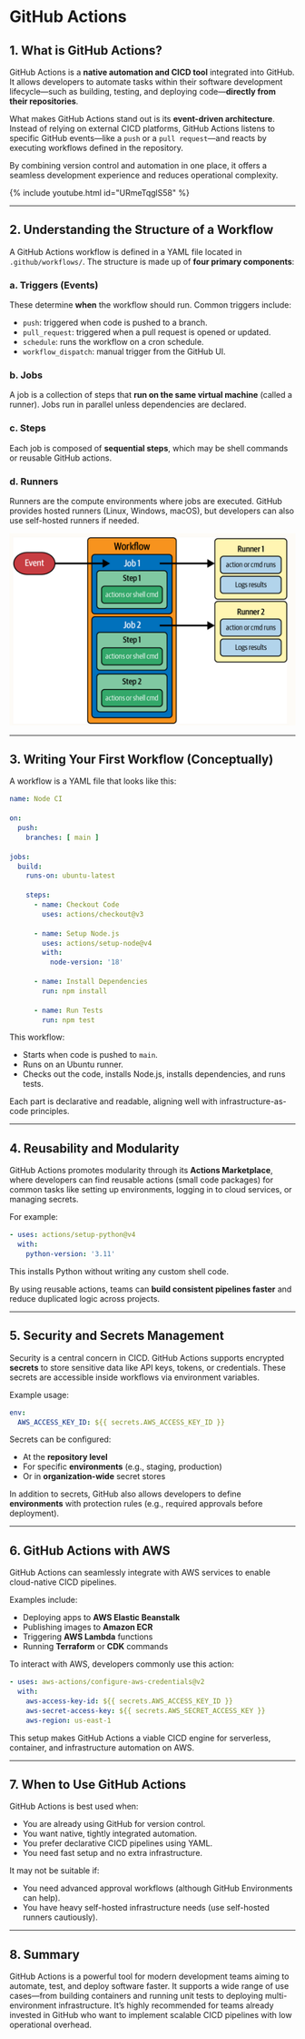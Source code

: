 # **GitHub Actions**

## **1. What is GitHub Actions?**

GitHub Actions is a **native automation and CICD tool** integrated into GitHub. It allows developers to automate tasks within their software development lifecycle—such as building, testing, and deploying code—**directly from their repositories**.

What makes GitHub Actions stand out is its **event-driven architecture**. Instead of relying on external CICD platforms, GitHub Actions listens to specific GitHub events—like a `push` or a `pull request`—and reacts by executing workflows defined in the repository.

By combining version control and automation in one place, it offers a seamless development experience and reduces operational complexity.


{% include youtube.html id="URmeTqglS58" %}


---

## **2. Understanding the Structure of a Workflow**

A GitHub Actions workflow is defined in a YAML file located in `.github/workflows/`. The structure is made up of **four primary components**:

### a. Triggers (Events)
These determine **when** the workflow should run. Common triggers include:
- `push`: triggered when code is pushed to a branch.
- `pull_request`: triggered when a pull request is opened or updated.
- `schedule`: runs the workflow on a cron schedule.
- `workflow_dispatch`: manual trigger from the GitHub UI.

### b. Jobs
A job is a collection of steps that **run on the same virtual machine** (called a runner). Jobs run in parallel unless dependencies are declared.

### c. Steps
Each job is composed of **sequential steps**, which may be shell commands or reusable GitHub actions.

### d. Runners
Runners are the compute environments where jobs are executed. GitHub provides hosted runners (Linux, Windows, macOS), but developers can also use self-hosted runners if needed.


![alt text](image.png)

---

## **3. Writing Your First Workflow (Conceptually)**

A workflow is a YAML file that looks like this:

```yaml
name: Node CI

on:
  push:
    branches: [ main ]

jobs:
  build:
    runs-on: ubuntu-latest

    steps:
      - name: Checkout Code
        uses: actions/checkout@v3

      - name: Setup Node.js
        uses: actions/setup-node@v4
        with:
          node-version: '18'

      - name: Install Dependencies
        run: npm install

      - name: Run Tests
        run: npm test
```

This workflow:
- Starts when code is pushed to `main`.
- Runs on an Ubuntu runner.
- Checks out the code, installs Node.js, installs dependencies, and runs tests.

Each part is declarative and readable, aligning well with infrastructure-as-code principles.

---

## **4. Reusability and Modularity**

GitHub Actions promotes modularity through its **Actions Marketplace**, where developers can find reusable actions (small code packages) for common tasks like setting up environments, logging in to cloud services, or managing secrets.

For example:
```yaml
- uses: actions/setup-python@v4
  with:
    python-version: '3.11'
```

This installs Python without writing any custom shell code.

By using reusable actions, teams can **build consistent pipelines faster** and reduce duplicated logic across projects.

---

## **5. Security and Secrets Management**

Security is a central concern in CICD. GitHub Actions supports encrypted **secrets** to store sensitive data like API keys, tokens, or credentials. These secrets are accessible inside workflows via environment variables.

Example usage:
```yaml
env:
  AWS_ACCESS_KEY_ID: ${{ secrets.AWS_ACCESS_KEY_ID }}
```

Secrets can be configured:
- At the **repository level**
- For specific **environments** (e.g., staging, production)
- Or in **organization-wide** secret stores

In addition to secrets, GitHub also allows developers to define **environments** with protection rules (e.g., required approvals before deployment).

---

## **6. GitHub Actions with AWS**

GitHub Actions can seamlessly integrate with AWS services to enable cloud-native CICD pipelines.

Examples include:
- Deploying apps to **AWS Elastic Beanstalk**
- Publishing images to **Amazon ECR**
- Triggering **AWS Lambda** functions
- Running **Terraform** or **CDK** commands

To interact with AWS, developers commonly use this action:
```yaml
- uses: aws-actions/configure-aws-credentials@v2
  with:
    aws-access-key-id: ${{ secrets.AWS_ACCESS_KEY_ID }}
    aws-secret-access-key: ${{ secrets.AWS_SECRET_ACCESS_KEY }}
    aws-region: us-east-1
```

This setup makes GitHub Actions a viable CICD engine for serverless, container, and infrastructure automation on AWS.

---

## **7. When to Use GitHub Actions**

GitHub Actions is best used when:
- You are already using GitHub for version control.
- You want native, tightly integrated automation.
- You prefer declarative CICD pipelines using YAML.
- You need fast setup and no extra infrastructure.

It may not be suitable if:
- You need advanced approval workflows (although GitHub Environments can help).
- You have heavy self-hosted infrastructure needs (use self-hosted runners cautiously).

---

## **8. Summary**

GitHub Actions is a powerful tool for modern development teams aiming to automate, test, and deploy software faster. It supports a wide range of use cases—from building containers and running unit tests to deploying multi-environment infrastructure. It’s highly recommended for teams already invested in GitHub who want to implement scalable CICD pipelines with low operational overhead.